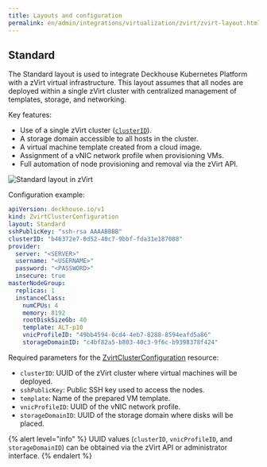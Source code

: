 ```yaml
---
title: Layouts and configuration
permalink: en/admin/integrations/virtualization/zvirt/zvirt-layout.html
---
```


## Standard

The Standard layout is used to integrate Deckhouse Kubernetes Platform with a zVirt virtual infrastructure.
This layout assumes that all nodes are deployed within a single zVirt cluster
with centralized management of templates, storage, and networking.

Key features:

- Use of a single zVirt cluster ([`clusterID`](/modules/cloud-provider-zvirt/cluster_configuration.html#zvirtclusterconfiguration-clusterid)).
- A storage domain accessible to all hosts in the cluster.
- A virtual machine template created from a cloud image.
- Assignment of a vNIC network profile when provisioning VMs.
- Full automation of node provisioning and removal via the zVirt API.

![Standard layout in zVirt](../../../../images/cloud-provider-zvirt/zvirt-standard.png)
<!--- Source: https://www.figma.com/design/T3ycFB7P6vZIL359UJAm7g/%D0%98%D0%BA%D0%BE%D0%BD%D0%BA%D0%B8-%D0%B8-%D1%81%D1%85%D0%B5%D0%BC%D1%8B?node-id=995-11447&t=Qb5yyWumzPiTBtfL-0 --->

Configuration example:

```yaml
apiVersion: deckhouse.io/v1
kind: ZvirtClusterConfiguration
layout: Standard
sshPublicKey: "ssh-rsa AAAABBBB"
clusterID: "b46372e7-0d52-40c7-9bbf-fda31e187088"
provider:
  server: "<SERVER>"
  username: "<USERNAME>"
  password: "<PASSWORD>"
  insecure: true
masterNodeGroup:
  replicas: 1
  instanceClass:
    numCPUs: 4
    memory: 8192
    rootDiskSizeGb: 40
    template: ALT-p10
    vnicProfileID: "49bb4594-0cd4-4eb7-8288-8594eafd5a86"
    storageDomainID: "c4bf82a5-b803-40c3-9f6c-b9398378f424"
```

Required parameters for the [ZvirtClusterConfiguration](/modules/cloud-provider-zvirt/cluster_configuration.html#zvirtclusterconfiguration) resource:

- `clusterID`: UUID of the zVirt cluster where virtual machines will be deployed.
- `sshPublicKey`: Public SSH key used to access the nodes.
- `template`: Name of the prepared VM template.
- `vnicProfileID`: UUID of the vNIC network profile.
- `storageDomainID`: UUID of the storage domain where disks will be placed.

{% alert level="info" %}
UUID values (`clusterID`, `vnicProfileID`, and `storageDomainID`) can be obtained via the zVirt API or administrator interface.
{% endalert %}
